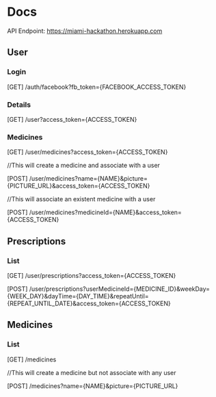 # Docs

API Endpoint: https://miami-hackathon.herokuapp.com

## User
### Login
  [GET] /auth/facebook?fb_token={FACEBOOK_ACCESS_TOKEN}

### Details
  [GET] /user?access_token={ACCESS_TOKEN}

### Medicines
  [GET] /user/medicines?access_token={ACCESS_TOKEN}

  //This will create a medicine and associate with a user

  [POST] /user/medicines?name={NAME}&picture={PICTURE_URL}&access_token={ACCESS_TOKEN}

  //This will associate an existent medicine with a user

  [POST] /user/medicines?medicineId={NAME}&access_token={ACCESS_TOKEN}


## Prescriptions
### List
  [GET] /user/prescriptions?access_token={ACCESS_TOKEN}

  [POST] /user/prescriptions?userMedicineId={MEDICINE_ID}&weekDay={WEEK_DAY}&dayTime={DAY_TIME}&repeatUntil={REPEAT_UNTIL_DATE}&access_token={ACCESS_TOKEN}


## Medicines
### List
  [GET] /medicines

  //This will create a medicine but not associate with any user

  [POST] /medicines?name={NAME}&picture={PICTURE_URL}
